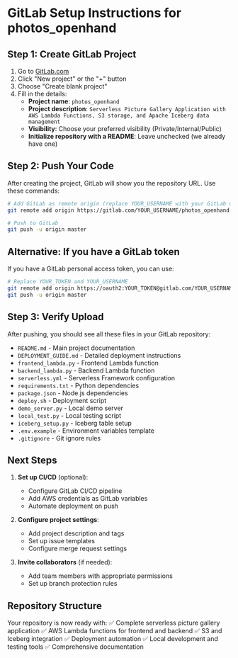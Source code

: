 

# GitLab Setup Instructions for photos_openhand

## Step 1: Create GitLab Project

1. Go to [GitLab.com](https://gitlab.com)
2. Click "New project" or the "+" button
3. Choose "Create blank project"
4. Fill in the details:
   - **Project name**: `photos_openhand`
   - **Project description**: `Serverless Picture Gallery Application with AWS Lambda Functions, S3 storage, and Apache Iceberg data management`
   - **Visibility**: Choose your preferred visibility (Private/Internal/Public)
   - **Initialize repository with a README**: Leave unchecked (we already have one)

## Step 2: Push Your Code

After creating the project, GitLab will show you the repository URL. Use these commands:

```bash
# Add GitLab as remote origin (replace YOUR_USERNAME with your GitLab username)
git remote add origin https://gitlab.com/YOUR_USERNAME/photos_openhand.git

# Push to GitLab
git push -u origin master
```

## Alternative: If you have a GitLab token

If you have a GitLab personal access token, you can use:

```bash
# Replace YOUR_TOKEN and YOUR_USERNAME
git remote add origin https://oauth2:YOUR_TOKEN@gitlab.com/YOUR_USERNAME/photos_openhand.git
git push -u origin master
```

## Step 3: Verify Upload

After pushing, you should see all these files in your GitLab repository:

- `README.md` - Main project documentation
- `DEPLOYMENT_GUIDE.md` - Detailed deployment instructions
- `frontend_lambda.py` - Frontend Lambda function
- `backend_lambda.py` - Backend Lambda function
- `serverless.yml` - Serverless Framework configuration
- `requirements.txt` - Python dependencies
- `package.json` - Node.js dependencies
- `deploy.sh` - Deployment script
- `demo_server.py` - Local demo server
- `local_test.py` - Local testing script
- `iceberg_setup.py` - Iceberg table setup
- `.env.example` - Environment variables template
- `.gitignore` - Git ignore rules

## Next Steps

1. **Set up CI/CD** (optional):
   - Configure GitLab CI/CD pipeline
   - Add AWS credentials as GitLab variables
   - Automate deployment on push

2. **Configure project settings**:
   - Add project description and tags
   - Set up issue templates
   - Configure merge request settings

3. **Invite collaborators** (if needed):
   - Add team members with appropriate permissions
   - Set up branch protection rules

## Repository Structure

Your repository is now ready with:
✅ Complete serverless picture gallery application
✅ AWS Lambda functions for frontend and backend
✅ S3 and Iceberg integration
✅ Deployment automation
✅ Local development and testing tools
✅ Comprehensive documentation



